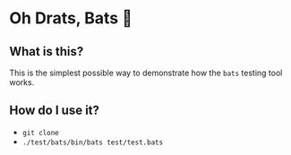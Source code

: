 # Oh Drats, Bats 🦇

## What is this?

This is the simplest possible way to demonstrate how the `bats` testing tool works.

## How do I use it?

- `git clone`
- `./test/bats/bin/bats test/test.bats`